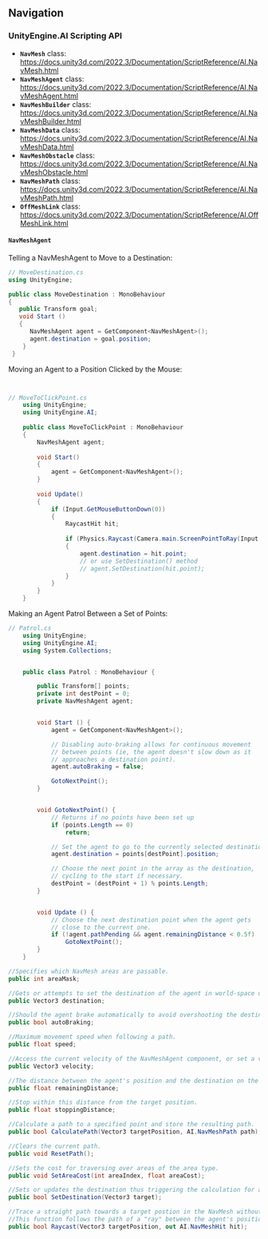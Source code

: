 ## Navigation




### UnityEngine.AI Scripting API

- **`NavMesh`** class: https://docs.unity3d.com/2022.3/Documentation/ScriptReference/AI.NavMesh.html
- **`NavMeshAgent`** class: https://docs.unity3d.com/2022.3/Documentation/ScriptReference/AI.NavMeshAgent.html
- **`NavMeshBuilder`** class: https://docs.unity3d.com/2022.3/Documentation/ScriptReference/AI.NavMeshBuilder.html
- **`NavMeshData`** class: https://docs.unity3d.com/2022.3/Documentation/ScriptReference/AI.NavMeshData.html
- **`NavMeshObstacle`** class: https://docs.unity3d.com/2022.3/Documentation/ScriptReference/AI.NavMeshObstacle.html
- **`NavMeshPath`** class: https://docs.unity3d.com/2022.3/Documentation/ScriptReference/AI.NavMeshPath.html
- **`OffMeshLink`** class: https://docs.unity3d.com/2022.3/Documentation/ScriptReference/AI.OffMeshLink.html


#### `NavMeshAgent`
Telling a NavMeshAgent to Move to a Destination:
```cs
// MoveDestination.cs
using UnityEngine;

public class MoveDestination : MonoBehaviour 
{
   public Transform goal;
   void Start () 
   {
      NavMeshAgent agent = GetComponent<NavMeshAgent>();
      agent.destination = goal.position; 
    }
 }
```

Moving an Agent to a Position Clicked by the Mouse:
```cs


// MoveToClickPoint.cs
    using UnityEngine;
    using UnityEngine.AI;
    
    public class MoveToClickPoint : MonoBehaviour 
    {
        NavMeshAgent agent;
        
        void Start() 
        {
            agent = GetComponent<NavMeshAgent>();
        }
        
        void Update() 
        {
            if (Input.GetMouseButtonDown(0)) 
            {
                RaycastHit hit;
                
                if (Physics.Raycast(Camera.main.ScreenPointToRay(Input.mousePosition), out hit, 100)) 
                {
                    agent.destination = hit.point;
                    // or use SetDestination() method
                    // agent.SetDestination(hit.point);
                }
            }
        }
    }

```

Making an Agent Patrol Between a Set of Points:
```cs
// Patrol.cs
    using UnityEngine;
    using UnityEngine.AI;
    using System.Collections;


    public class Patrol : MonoBehaviour {

        public Transform[] points;
        private int destPoint = 0;
        private NavMeshAgent agent;


        void Start () {
            agent = GetComponent<NavMeshAgent>();

            // Disabling auto-braking allows for continuous movement
            // between points (ie, the agent doesn't slow down as it
            // approaches a destination point).
            agent.autoBraking = false;

            GotoNextPoint();
        }


        void GotoNextPoint() {
            // Returns if no points have been set up
            if (points.Length == 0)
                return;

            // Set the agent to go to the currently selected destination.
            agent.destination = points[destPoint].position;

            // Choose the next point in the array as the destination,
            // cycling to the start if necessary.
            destPoint = (destPoint + 1) % points.Length;
        }


        void Update () {
            // Choose the next destination point when the agent gets
            // close to the current one.
            if (!agent.pathPending && agent.remainingDistance < 0.5f)
                GotoNextPoint();
        }
    }

```


```cs
//Specifies which NavMesh areas are passable. 
public int areaMask;

//Gets or attempts to set the destination of the agent in world-space units.
public Vector3 destination;

//Should the agent brake automatically to avoid overshooting the destination point?
public bool autoBraking;

//Maximum movement speed when following a path.
public float speed;

//Access the current velocity of the NavMeshAgent component, or set a velocity to control the agent manually.
public Vector3 velocity;

//The distance between the agent's position and the destination on the current path. (Read Only)
public float remainingDistance;

//Stop within this distance from the target position.
public float stoppingDistance;

//Calculate a path to a specified point and store the resulting path.
public bool CalculatePath(Vector3 targetPosition, AI.NavMeshPath path);

//Clears the current path.
public void ResetPath();

//Sets the cost for traversing over areas of the area type.
public void SetAreaCost(int areaIndex, float areaCost);

//Sets or updates the destination thus triggering the calculation for a new path.
public bool SetDestination(Vector3 target);

//Trace a straight path towards a target postion in the NavMesh without moving the agent.
//This function follows the path of a "ray" between the agent's position and the specified target //position. If an obstruction is encountered along the line then a true value is returned and the //position and other details of the obstructing object are stored in the hit parameter. This can be //used to check if there is a clear shot or line of sight between a character and a target object.
public bool Raycast(Vector3 targetPosition, out AI.NavMeshHit hit);

```
